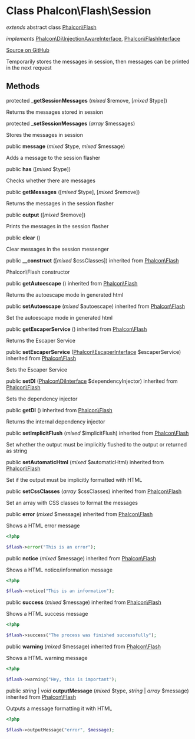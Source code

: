 # Class **Phalcon\\Flash\\Session**

*extends* abstract class [Phalcon\Flash](/en/3.2/api/Phalcon_Flash)

*implements* [Phalcon\Di\InjectionAwareInterface](/en/3.2/api/Phalcon_Di_InjectionAwareInterface), [Phalcon\FlashInterface](/en/3.2/api/Phalcon_FlashInterface)

<a href="https://github.com/phalcon/cphalcon/blob/master/phalcon/flash/session.zep" class="btn btn-default btn-sm">Source on GitHub</a>

Temporarily stores the messages in session, then messages can be printed in the next request

## Methods

protected **_getSessionMessages** (*mixed* $remove, [*mixed* $type])

Returns the messages stored in session

protected **_setSessionMessages** (*array* $messages)

Stores the messages in session

public **message** (*mixed* $type, *mixed* $message)

Adds a message to the session flasher

public **has** ([*mixed* $type])

Checks whether there are messages

public **getMessages** ([*mixed* $type], [*mixed* $remove])

Returns the messages in the session flasher

public **output** ([*mixed* $remove])

Prints the messages in the session flasher

public **clear** ()

Clear messages in the session messenger

public **__construct** ([*mixed* $cssClasses]) inherited from [Phalcon\Flash](/en/3.2/api/Phalcon_Flash)

Phalcon\\Flash constructor

public **getAutoescape** () inherited from [Phalcon\Flash](/en/3.2/api/Phalcon_Flash)

Returns the autoescape mode in generated html

public **setAutoescape** (*mixed* $autoescape) inherited from [Phalcon\Flash](/en/3.2/api/Phalcon_Flash)

Set the autoescape mode in generated html

public **getEscaperService** () inherited from [Phalcon\Flash](/en/3.2/api/Phalcon_Flash)

Returns the Escaper Service

public **setEscaperService** ([Phalcon\EscaperInterface](/en/3.2/api/Phalcon_EscaperInterface) $escaperService) inherited from [Phalcon\Flash](/en/3.2/api/Phalcon_Flash)

Sets the Escaper Service

public **setDI** ([Phalcon\DiInterface](/en/3.2/api/Phalcon_DiInterface) $dependencyInjector) inherited from [Phalcon\Flash](/en/3.2/api/Phalcon_Flash)

Sets the dependency injector

public **getDI** () inherited from [Phalcon\Flash](/en/3.2/api/Phalcon_Flash)

Returns the internal dependency injector

public **setImplicitFlush** (*mixed* $implicitFlush) inherited from [Phalcon\Flash](/en/3.2/api/Phalcon_Flash)

Set whether the output must be implicitly flushed to the output or returned as string

public **setAutomaticHtml** (*mixed* $automaticHtml) inherited from [Phalcon\Flash](/en/3.2/api/Phalcon_Flash)

Set if the output must be implicitly formatted with HTML

public **setCssClasses** (*array* $cssClasses) inherited from [Phalcon\Flash](/en/3.2/api/Phalcon_Flash)

Set an array with CSS classes to format the messages

public **error** (*mixed* $message) inherited from [Phalcon\Flash](/en/3.2/api/Phalcon_Flash)

Shows a HTML error message

```php
<?php

$flash->error("This is an error");

```

public **notice** (*mixed* $message) inherited from [Phalcon\Flash](/en/3.2/api/Phalcon_Flash)

Shows a HTML notice/information message

```php
<?php

$flash->notice("This is an information");

```

public **success** (*mixed* $message) inherited from [Phalcon\Flash](/en/3.2/api/Phalcon_Flash)

Shows a HTML success message

```php
<?php

$flash->success("The process was finished successfully");

```

public **warning** (*mixed* $message) inherited from [Phalcon\Flash](/en/3.2/api/Phalcon_Flash)

Shows a HTML warning message

```php
<?php

$flash->warning("Hey, this is important");

```

public *string* | *void* **outputMessage** (*mixed* $type, *string* | *array* $message) inherited from [Phalcon\Flash](/en/3.2/api/Phalcon_Flash)

Outputs a message formatting it with HTML

```php
<?php

$flash->outputMessage("error", $message);

```